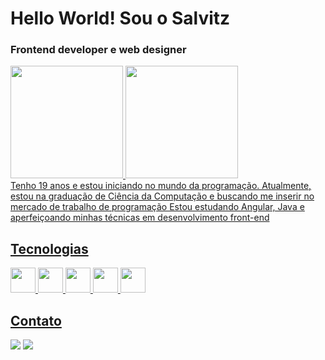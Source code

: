 # Hello World! Sou o Salvitz
### Frontend developer e web designer
<div>
<a href="https://github.com/salvitz">
<img loading="lazy" height="180em" src="https://github-readme-stats.vercel.app/api/top-langs/?username=salvitz&layout=compact&langs_count=7&theme=dracula"/>
<img loading="lazy" height="180em" src="https://github-readme-stats.vercel.app/api?username=salvitz&show_icons=true&theme=dracula&include_all_commits=true&count_private=true"/>
</div

Tenho 19 anos e estou iniciando no mundo da programação. Atualmente, estou na graduação de Ciência da Computação e buscando me inserir no mercado de trabalho de programação
Estou estudando Angular, Java e aperfeiçoando minhas técnicas em desenvolvimento front-end

## Tecnologias
<div>
<img src="https://cdn.jsdelivr.net/gh/devicons/devicon/icons/html5/html5-original.svg" width="40" height="40"/>
<img src="https://cdn.jsdelivr.net/gh/devicons/devicon/icons/css3/css3-original.svg" width="40" height="40"/>
<img src="https://cdn.jsdelivr.net/gh/devicons/devicon/icons/javascript/javascript-original.svg" width="40" height="40"/>
<img src="https://cdn.jsdelivr.net/gh/devicons/devicon/icons/java/java-original.svg" width="40" height="40"/>
<img src="https://cdn.jsdelivr.net/gh/devicons/devicon/icons/angularjs/angularjs-original.svg" width="40" height="40"/>

          
          
          
          
</div>


## Contato
<div>
<a href = "mailto:contato@salvikauealcantara"><img loading="lazy" src="https://img.shields.io/badge/Gmail-D14836?style=for-the-badge&logo=gmail&logoColor=white" target="_blank"></a> 
<a href="https://www.linkedin.com/in/kauesalvi" target="_blank"><img loading="lazy" src="https://img.shields.io/badge/-LinkedIn-%230077B5?style=for-the-badge&logo=linkedin&logoColor=white" target="_blank"></a>   
</div>





          
          
          
